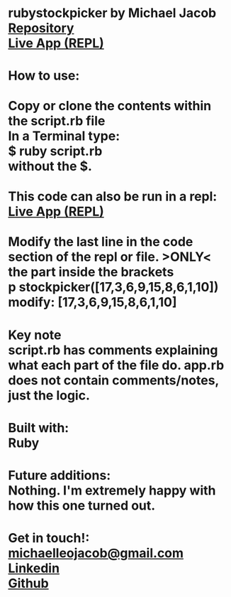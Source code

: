 # rubystockpicker by Michael Jacob<br><a href="https://github.com/Michaelleojacob/rubystockpicker" target="_blank">Repository</a><br><a href="https://replit.com/@Michaelleojacob/stockpicker#main.rb" target="blank">Live App (REPL)</a>

# How to use:<br><br>Copy or clone the contents within the script.rb file<br>In a Terminal type:<br>$ ruby script.rb<br> without the $.<br><br>This code can also be run in a repl:<br><a href="https://replit.com/@Michaelleojacob/stockpicker#main.rb" target="blank">Live App (REPL)</a><br><br>Modify the last line in the code section of the repl or file. >ONLY< the part inside the brackets<br>p stockpicker([17,3,6,9,15,8,6,1,10])<br>modify: [17,3,6,9,15,8,6,1,10]

# Key note<br>script.rb has comments explaining what each part of the file do. app.rb does not contain comments/notes, just the logic.

# Built with:<br>Ruby

# Future additions:<br>Nothing. I'm extremely happy with how this one turned out.

# Get in touch!:<br> michaelleojacob@gmail.com<br><a href="https://www.linkedin.com/public-profile/in/michael-leo-jacob" target="_blank">Linkedin</a><br><a href="https://https://github.com/Michaelleojacob" target="_blank">Github</a>
